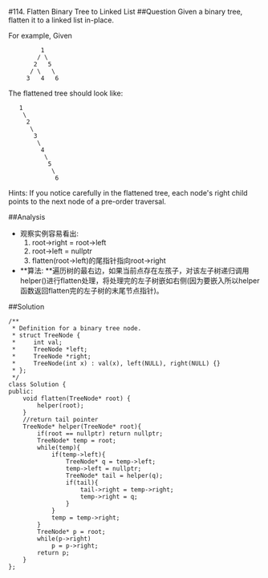 #114. Flatten Binary Tree to Linked List
##Question
Given a binary tree, flatten it to a linked list in-place.

For example,
Given
```
         1
        / \
       2   5
      / \   \
     3   4   6

```
The flattened tree should look like:
```
   1
    \
     2
      \
       3
        \
         4
          \
           5
            \
             6
```
Hints:
If you notice carefully in the flattened tree, each node's right child points to the next node of a pre-order traversal.

##Analysis
* 观察实例容易看出:
	1. root->right = root->left
	2. root->left = nullptr
	3. flatten(root->left)的尾指针指向root->right
* **算法: **遍历树的最右边，如果当前点存在左孩子，对该左子树递归调用helper()进行flatten处理，将处理完的左子树嵌如右侧(因为要嵌入所以helper函数返回flatten完的左子树的末尾节点指针)。

##Solution
```
/**
 * Definition for a binary tree node.
 * struct TreeNode {
 *     int val;
 *     TreeNode *left;
 *     TreeNode *right;
 *     TreeNode(int x) : val(x), left(NULL), right(NULL) {}
 * };
 */
class Solution {
public:
    void flatten(TreeNode* root) {
        helper(root);
    }
    //return tail pointer
    TreeNode* helper(TreeNode* root){
        if(root == nullptr) return nullptr;
        TreeNode* temp = root;
        while(temp){
            if(temp->left){
                TreeNode* q = temp->left;
                temp->left = nullptr;
                TreeNode* tail = helper(q);
                if(tail){
                    tail->right = temp->right;
                    temp->right = q;
                }
            }
            temp = temp->right;
        }
        TreeNode* p = root;
        while(p->right)
            p = p->right;
        return p;
    }
};
```